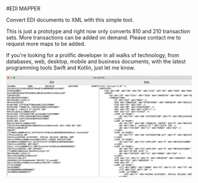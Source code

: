#EDI MAPPER

Convert EDI documents to XML with this simple tool. 

This is just a prototype and right now only converts 810 and 210 transaction sets. More transactions can be added on demand. Please contact me to request more maps to be added.

If you're looking for a prolific developer in all walks of technology, from databases, web, desktop, mobile and business documents, with the latest programming tools Swift and Kotlin, just let me know.

![Screenshot](https://raw.githubusercontent.com/kuyawa/Gallery/master/EdiMapper/edimapper.png)
